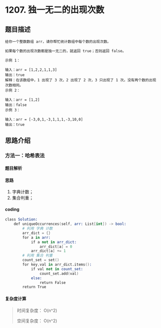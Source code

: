 # 1207. 独一无二的出现次数
## 题目描述

    给你一个整数数组 arr，请你帮忙统计数组中每个数的出现次数。

    如果每个数的出现次数都是独一无二的，就返回 true；否则返回 false。

    示例 1：

    输入：arr = [1,2,2,1,1,3]
    输出：true
    解释：在该数组中，1 出现了 3 次，2 出现了 2 次，3 只出现了 1 次。没有两个数的出现次数相同。
    示例 2：

    输入：arr = [1,2]
    输出：false
    示例 3：

    输入：arr = [-3,0,1,-3,1,1,1,-3,10,0]
    输出：true

## 思路介绍

### 方法一：哈希表法

#### 题目解析


#### 思路

1. 字典计数；
2. 集合判重；


#### coding

```s
class Solution:
    def uniqueOccurrences(self, arr: List[int]) -> bool:
        # 利用 字典 计数
        arr_dict = {}
        for a in arr:
            if a not in arr_dict:
                arr_dict[a] = 0
            arr_dict[a] += 1
        # 利用 集合 判重
        count_set = set()
        for key,val in arr_dict.items():
            if val not in count_set:
                count_set.add(val)
            else:
                return False
        return True
```
   
#### 复杂度计算

> 时间复杂度： O(n^2)
> 
> 空间复杂度： O(n^2)

